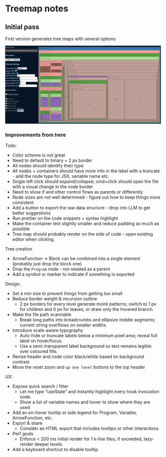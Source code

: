 # Treemap notes

## Initial pass

First version generates tree maps with several options

![alt text](image.png)

### Improvements from here

Todo:

- Color scheme is not great
- Need to default to binary + 2 px border
- All nodes should identify their type
- All nodes + containers should have more info in the label with a truncate - add the node type for JSX, variable name etc.
- Single left click should expand/collapse; cmd+click should open the file with a visual change in the node border
- Need to show if and other control flows as parents or differently
- Node sizes are not well determined - figure out how to keep things more consistent
- Add a button to export the raw data structure - drop into LLM to get better suggestions
- Run prettier on the code snippets + syntax highlight
- Make the container text slightly smaller and reduce padding as much as possible
- Tree map should probably render on the side of code - open existing editor when clicking.

Tree creation

- ArrowFunction -> Block can be combined into a single element (probably just drop the block one)
- Drop the `Program` node - not needed as a parent
- Add a symbol or marker to indicate if something is exported

Design:

- Set a min size to prevent things from getting too small
- Reduce border weight & recursion outline
  - 2 px borders for every level generate moiré patterns; switch to 1 px for children and 0 px for leaves, or draw only the hovered branch.
- Make the file path scannable
  - Break long paths into breadcrumbs and ellipsize middle segments; current string overflows on smaller widths.
- Introduce scale-aware typography
  - Auto-hide or truncate labels below a minimum pixel area; reveal full label on hover/focus.
  - Use a semi-transparent label background so text remains legible over coloured fills.
- Revise header and node color black/white based on background contrast
- Move the reset zoom and `up one level` buttons to the top header

UX:

- Expose quick search / filter
  - Let me type “useState” and instantly highlight every hook invocation node.
  - Show a list of variable names and hover to show where they are used
- Add an on-hover tooltip or side legend for Program, Variable, ArrowFunction, etc.
- Export & share
  - Consider an HTML export that includes tooltips or other interactions
- Perf goals
  - Enforce < 200 ms initial render for 1 k-line files; if exceeded, lazy-render deeper levels.
- Add a keyboard shortcut to disable tooltip
